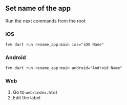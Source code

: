 ## Set name of the app

Run the next commands from the root

### iOS

```
fvm dart run rename_app:main ios="iOS Name"
```

### Android

```
fvm dart run rename_app:main android="Android Name"
```

### Web

1. Go to ```web/index.html```
2. Edit the label <title>Web Name</title>
